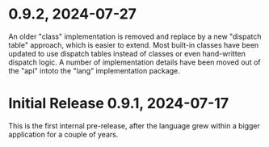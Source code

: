 # 0.9.2, 2024-07-27

An older "class" implementation  is removed and replace by a new "dispatch table" approach, which is easier to extend.
Most built-in classes have been updated to use dispatch tables instead of classes or even hand-written dispatch logic.
A number of implementation details have been moved out of the "api" intoto the "lang" implementation package.


# Initial Release 0.9.1, 2024-07-17

This is the first internal pre-release, after the language grew within a bigger application for a couple of years.
